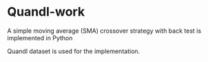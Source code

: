 # Quandl-work

A simple moving average (SMA) crossover strategy with back test is implemented in Python

Quandl dataset is used for the implementation.
